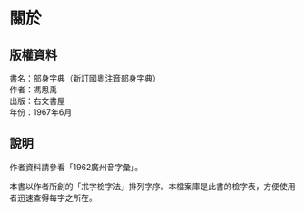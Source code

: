 關於
====

版權資料
--------
書名：部身字典（新訂國粵注音部身字典）<br>
作者：馮思禹 <br>
出版：右文書屋<br>
年份：1967年6月 <br>

說明
----
作者資料請參看「1962廣州音字彙」。

本書以作者所創的「朮字檢字法」排列字序。本檔案庫是此書的檢字表，方便使用者迅速查得每字之所在。